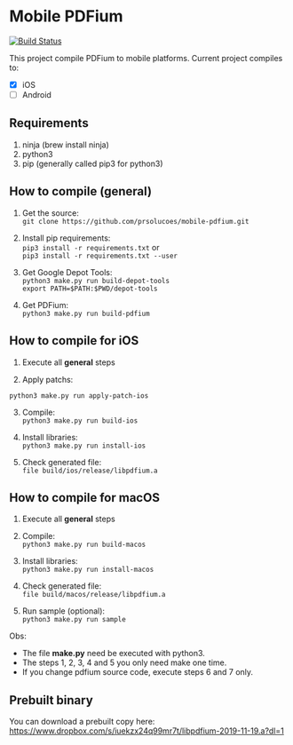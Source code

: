 # Mobile PDFium

[![Build Status](https://travis-ci.com/prsolucoes/mobile-pdfium.svg?branch=master)](https://travis-ci.com/prsolucoes/mobile-pdfium)

This project compile PDFium to mobile platforms. Current project compiles to:  

- [x] iOS  
- [ ] Android  

## Requirements

1. ninja (brew install ninja)  
2. python3  
3. pip (generally called pip3 for python3)  

## How to compile (general)

1. Get the source:  
```git clone https://github.com/prsolucoes/mobile-pdfium.git```  

2. Install pip requirements:  
```pip3 install -r requirements.txt``` 
or  
```pip3 install -r requirements.txt --user``` 

3. Get Google Depot Tools:  
```python3 make.py run build-depot-tools```  
```export PATH=$PATH:$PWD/depot-tools```  

4. Get PDFium:  
```python3 make.py run build-pdfium```  

## How to compile for iOS

1. Execute all **general** steps

2. Apply patchs:

```python3 make.py run apply-patch-ios```  

3. Compile:  
```python3 make.py run build-ios```  
  
4. Install libraries:  
```python3 make.py run install-ios```  

5. Check generated file:  
```file build/ios/release/libpdfium.a```  

## How to compile for macOS

1. Execute all **general** steps

2. Compile:  
```python3 make.py run build-macos```  
  
3. Install libraries:  
```python3 make.py run install-macos```  

4. Check generated file:  
```file build/macos/release/libpdfium.a```  

4. Run sample (optional):  
```python3 make.py run sample```  

Obs:
- The file **make.py** need be executed with python3.  
- The steps 1, 2, 3, 4 and 5 you only need make one time.  
- If you change pdfium source code, execute steps 6 and 7 only.

## Prebuilt binary

You can download a prebuilt copy here:  
https://www.dropbox.com/s/iuekzx24q99mr7t/libpdfium-2019-11-19.a?dl=1
